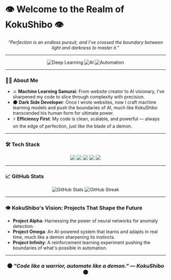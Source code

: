 # 👁️ Welcome to the Realm of KokuShibo 👁️

<p align="center">
  <em>“Perfection is an endless pursuit, and I've crossed the boundary between light and darkness to master it.”</em>
</p>

---

<p align="center">
  <img src="https://img.shields.io/badge/Deep%20Learning-%2300BFFF.svg?&style=for-the-badge&logo=tensorflow&logoColor=white" alt="Deep Learning" />
  <img src="https://img.shields.io/badge/AI-%2312100E.svg?&style=for-the-badge&logo=ai&logoColor=white" alt="AI" />
  <img src="https://img.shields.io/badge/Automation-%234B0082.svg?&style=for-the-badge&logo=github-actions&logoColor=white" alt="Automation" />
</p>

---

### 🧑‍💻 About Me
- ⚔️ **Machine Learning Samurai**: From website creator to AI visionary, I've sharpened my code to slice through complexity with precision.
- 🌑 **Dark Side Developer**: Once I wrote websites, now I craft machine learning models and push the boundaries of AI, much like KokuShibo transcended his human form for ultimate power.
- ⚡ **Efficiency First**: My code is clean, scalable, and powerful — always on the edge of perfection, just like the blade of a demon.

---

### 🛠️ Tech Stack
<p align="center">
  <img src="https://img.shields.io/badge/-Python-3776AB?style=for-the-badge&logo=python&logoColor=white" />
  <img src="https://img.shields.io/badge/-TensorFlow-FF6F00?style=for-the-badge&logo=tensorflow&logoColor=white" />
  <img src="https://img.shields.io/badge/-PyTorch-EE4C2C?style=for-the-badge&logo=pytorch&logoColor=white" />
  <img src="https://img.shields.io/badge/-Git-F05032?style=for-the-badge&logo=git&logoColor=white" />
  <img src="https://img.shields.io/badge/-Linux-FCC624?style=for-the-badge&logo=linux&logoColor=black" />
</p>

---

### 📈 GitHub Stats
<p align="center">
  <img src="https://github-readme-stats.vercel.app/api?username=your-username&show_icons=true&count_private=true&hide_title=true&hide=prs&hide_border=true&theme=dark" alt="GitHub Stats"/>
  <img src="https://github-readme-streak-stats.herokuapp.com/?user=your-username&theme=dark" alt="GitHub Streak"/>
</p>

---

### 👁️ KokuShibo's Vision: Projects That Shape the Future
- **Project Alpha**: Harnessing the power of neural networks for anomaly detection.
- **Project Omega**: An AI-powered system that learns and adapts in real time, much like a demon sharpening its instincts.
- **Project Infinity**: A reinforcement learning experiment pushing the boundaries of what's possible in automation.

---

<h3 align="center">🌑 <em>"Code like a warrior, automate like a demon." — KokuShibo</em> 🌑</h3>
